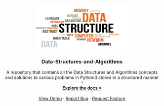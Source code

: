 <a name="readme-top"></a>

<!-- PROJECT LOGO -->
<br />
<div align="center">
  <a href="https://github.com/ankitguptamdp/Data-Structures-and-Algorithms">
    <img src="Resources/Images/Data-Structures-and-Algorithms.jpg" alt="Logo" width="300" height="150">
  </a>

  <h3 align="center">Data-Structures-and-Algorithms</h3>

  <p align="center">
    A repository that contains all the Data Structures and Algorithms concepts and solutions to various problems in Python3 stored in a structured manner !
    <br />
    <a href="https://github.com/ankitguptamdp/Data-Structures-and-Algorithms"><strong>Explore the docs »</strong></a>
    <br />
    <br />
    <a href="https://github.com/ankitguptamdp/Data-Structures-and-Algorithms">View Demo</a>
    ·
    <a href="https://github.com/ankitguptamdp/Data-Structures-and-Algorithms">Report Bug</a>
    ·
    <a href="https://github.com/ankitguptamdp/Data-Structures-and-Algorithms">Request Feature</a>
  </p>
</div>